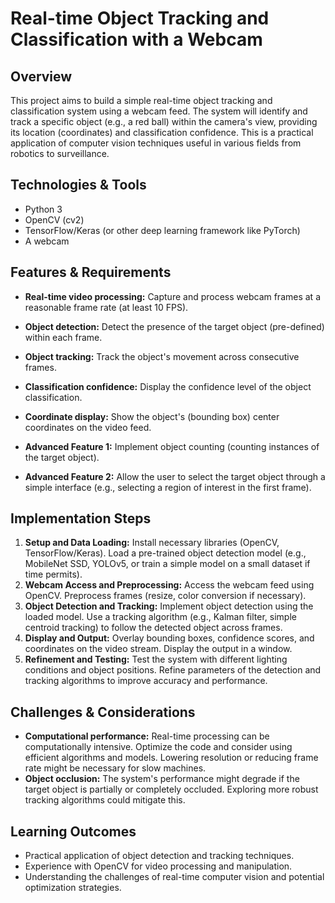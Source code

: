# Real-time Object Tracking and Classification with a Webcam

## Overview
This project aims to build a simple real-time object tracking and classification system using a webcam feed.  The system will identify and track a specific object (e.g., a red ball) within the camera's view, providing its location (coordinates) and classification confidence. This is a practical application of computer vision techniques useful in various fields from robotics to surveillance.

## Technologies & Tools
- Python 3
- OpenCV (cv2)
- TensorFlow/Keras (or other deep learning framework like PyTorch)
- A webcam

## Features & Requirements
- **Real-time video processing:**  Capture and process webcam frames at a reasonable frame rate (at least 10 FPS).
- **Object detection:** Detect the presence of the target object (pre-defined) within each frame.
- **Object tracking:** Track the object's movement across consecutive frames.
- **Classification confidence:** Display the confidence level of the object classification.
- **Coordinate display:** Show the object's (bounding box) center coordinates on the video feed.

- **Advanced Feature 1:** Implement object counting (counting instances of the target object).
- **Advanced Feature 2:** Allow the user to select the target object through a simple interface (e.g., selecting a region of interest in the first frame).


## Implementation Steps
1. **Setup and Data Loading:** Install necessary libraries (OpenCV, TensorFlow/Keras). Load a pre-trained object detection model (e.g., MobileNet SSD, YOLOv5, or train a simple model on a small dataset if time permits).
2. **Webcam Access and Preprocessing:** Access the webcam feed using OpenCV.  Preprocess frames (resize, color conversion if necessary).
3. **Object Detection and Tracking:** Implement object detection using the loaded model. Use a tracking algorithm (e.g., Kalman filter, simple centroid tracking) to follow the detected object across frames.
4. **Display and Output:** Overlay bounding boxes, confidence scores, and coordinates on the video stream.  Display the output in a window.
5. **Refinement and Testing:** Test the system with different lighting conditions and object positions. Refine parameters of the detection and tracking algorithms to improve accuracy and performance.


## Challenges & Considerations
- **Computational performance:** Real-time processing can be computationally intensive.  Optimize the code and consider using efficient algorithms and models.  Lowering resolution or reducing frame rate might be necessary for slow machines.
- **Object occlusion:** The system's performance might degrade if the target object is partially or completely occluded.  Exploring more robust tracking algorithms could mitigate this.


## Learning Outcomes
- Practical application of object detection and tracking techniques.
- Experience with OpenCV for video processing and manipulation.
- Understanding the challenges of real-time computer vision and potential optimization strategies.

